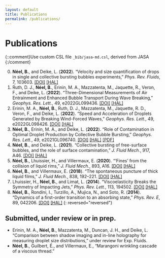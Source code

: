 ```yaml
---
layout: default
title: Publications
permalink: /publications/
---
```



Publications
============
{::comment}Use custom CSL file `_bib/jasa-md.csl`, derived from JASA {:/comment}

0. **Néel, B.**, and Deike, L. (**2022**). “Velocity and size quantification of drops in single and collective bursting bubbles experiments,” *Phys. Rev. Fluids*, 7, 103603. [[DOI]](https://doi.org/10.1103/PhysRevFluids.7.103603) [[HAL]](https://hal.science/hal-03919715)
0. Ruth, D. J., **Néel, B.**, Erinin, M. A., Mazzatenta, M., Jaquette, R., Veron, F., and Deike, L. (**2022**). “Three-Dimensional Measurements of Air Entrainment and Enhanced Bubble Transport During Wave Breaking,” *Geophys. Res. Lett.*, 49, e2022GL099436. [[DOI]](https://doi.org/10.1029/2022GL099436) [[HAL]](https://hal.science/hal-03920280)
0. Erinin, M. A., **Néel, B.**, Ruth, D. J., Mazzatenta, M., Jaquette, R. D., Veron, F., and Deike, L. (**2022**). “Speed and Acceleration of Droplets Generated by Breaking Wind-Forced Waves,” *Geophys. Res. Lett.*, 49, e2022GL098426. [[DOI]](https://doi.org/10.1029/2022GL098426) [[HAL]](https://hal.science/hal-03919864)
0. **Néel, B.**, Erinin, M. A., and Deike, L. (**2022**). “Role of Contamination in Optimal Droplet Production by Collective Bubble Bursting,” *Geophys. Res. Lett.*, 49, e2021GL096740. [[DOI]](https://doi.org/10.1029/2021GL096740) [[HAL]](https://hal.science/hal-03920235) [[PDF]](/papers/Neel2022a.pdf)
0. **Néel, B.**, and Deike, L. (**2021**). “Collective bursting of free-surface bubbles, and the role of surface contamination,” *J. Fluid Mech.*, 917, A46. [[DOI]](https://doi.org/10.1017/jfm.2021.272) [[HAL]](https://hal.science/hal-03919918)
0. **Néel, B.**, Lhuissier, H., and Villermaux, E. (**2020**). “‘Fines’ from the collision of liquid rims,” *J. Fluid Mech.*, 893, A16. [[DOI]](https://doi.org/10.1017/jfm.2020.235) [[HAL]](https://hal.science/hal-03033629)
0. **Néel, B.**, and Villermaux, E. (**2018**). “The spontaneous puncture of thick liquid films,” *J. Fluid Mech.*, 838, 192–221. [[DOI]](https://doi.org/10.1017/jfm.2017.877) [[HAL]](https://hal.science/hal-01760521)
0. Lhuissier, H., **Néel, B.**, and Limat, L. (**2014**). “Viscoelasticity Breaks the Symmetry of Impacting Jets,” *Phys. Rev. Lett.*, 113, 194502. [[DOI]](https://doi.org/10.1103/PhysRevLett.113.194502) [[HAL]](https://hal.science/hal-01441563)
0. **Néel, B.**, Rondini, I., Turzillo, A., Mujica, N., and Soto, R. (**2014**). “Dynamics of a first-order transition to an absorbing state,” *Phys. Rev. E*, 89, 042206. [[DOI]](https://doi.org/10.1103/PhysRevE.89.042206) [[HAL]](https://hal.science/hal-03920051)
{: reversed="reversed"}



Submitted, under review or in prep.
-----------------------------------
* Erinin, M. A., **Néel, B.**, Mazzatenta, M., Duncan, J. H., and Deike, L. “Comparison between shadow imaging and in-line holography for measuring droplet size distributions,” under review for Exp. Fluids.
* **Néel, B.**, Guilbert, É., and Villermaux, E., “Marangoni wrinkling cascade of a viscous thread.”

